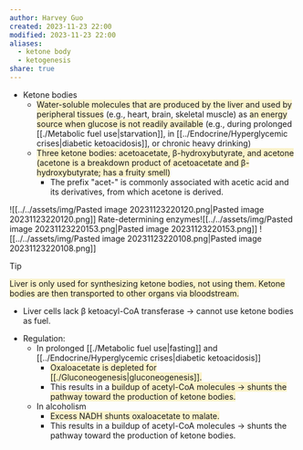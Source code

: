 ```yaml
---
author: Harvey Guo
created: 2023-11-23 22:00
modified: 2023-11-23 22:00
aliases:
  - ketone body
  - ketogenesis
share: true
---
```


- Ketone bodies
	- <span style="background:rgba(240, 200, 0, 0.2)">Water-soluble molecules that are produced by the liver and used by peripheral tissues</span> (e.g., heart, brain, skeletal muscle) as <span style="background:rgba(240, 200, 0, 0.2)">an energy source when glucose is not readily available</span> (e.g., during prolonged [[./Metabolic fuel use|starvation]], in [[../Endocrine/Hyperglycemic crises|diabetic ketoacidosis]], or chronic heavy drinking)
	- <span style="background:rgba(240, 200, 0, 0.2)">Three ketone bodies: acetoacetate, β-hydroxybutyrate, and acetone (acetone is a breakdown product of acetoacetate and β-hydroxybutyrate; has a fruity smell)</span>
		- The prefix "acet-" is commonly associated with acetic acid and its derivatives, from which acetone is derived.

![[../../assets/img/Pasted image 20231123220120.png|Pasted image 20231123220120.png]]
Rate-determining enzymes![[../../assets/img/Pasted image 20231123220153.png|Pasted image 20231123220153.png]]
![[../../assets/img/Pasted image 20231123220108.png|Pasted image 20231123220108.png]]
>[!tip] 
><span style="background:rgba(240, 200, 0, 0.2)">Liver is only used for synthesizing ketone bodies, not using them. Ketone bodies are then transported to other organs via bloodstream.</span>
>- Liver cells lack β ketoacyl-CoA transferase → cannot use ketone bodies as fuel.
- Regulation:
	- In prolonged [[./Metabolic fuel use|fasting]] and [[../Endocrine/Hyperglycemic crises|diabetic ketoacidosis]]
		- <span style="background:rgba(240, 200, 0, 0.2)">Oxaloacetate is depleted for [[./Gluconeogenesis|gluconeogenesis]].</span>
		- This results in a <span style="background:rgba(240, 200, 0, 0.2)">buildup of acetyl-CoA molecules → shunts the pathway toward the production of ketone bodies.</span>
	- In alcoholism
		- <span style="background:rgba(240, 200, 0, 0.2)">Excess NADH shunts oxaloacetate to malate.</span>
		- This results in a buildup of acetyl-CoA molecules → shunts the pathway toward the production of ketone bodies.
